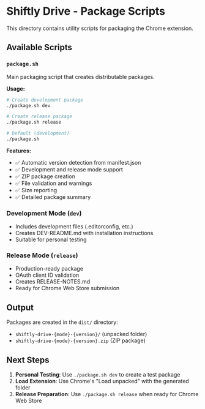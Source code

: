 # Shiftly Drive - Package Scripts

This directory contains utility scripts for packaging the Chrome extension.

## Available Scripts

### `package.sh`
Main packaging script that creates distributable packages.

**Usage:**
```bash
# Create development package
./package.sh dev

# Create release package  
./package.sh release

# Default (development)
./package.sh
```

**Features:**
- ✅ Automatic version detection from manifest.json
- ✅ Development and release mode support
- ✅ ZIP package creation
- ✅ File validation and warnings
- ✅ Size reporting
- ✅ Detailed package summary

### Development Mode (`dev`)
- Includes development files (.editorconfig, etc.)
- Creates DEV-README.md with installation instructions
- Suitable for personal testing

### Release Mode (`release`)
- Production-ready package
- OAuth client ID validation
- Creates RELEASE-NOTES.md
- Ready for Chrome Web Store submission

## Output

Packages are created in the `dist/` directory:
- `shiftly-drive-{mode}-{version}/` (unpacked folder)
- `shiftly-drive-{mode}-{version}.zip` (ZIP package)

## Next Steps

1. **Personal Testing**: Use `./package.sh dev` to create a test package
2. **Load Extension**: Use Chrome's "Load unpacked" with the generated folder
3. **Release Preparation**: Use `./package.sh release` when ready for Chrome Web Store
